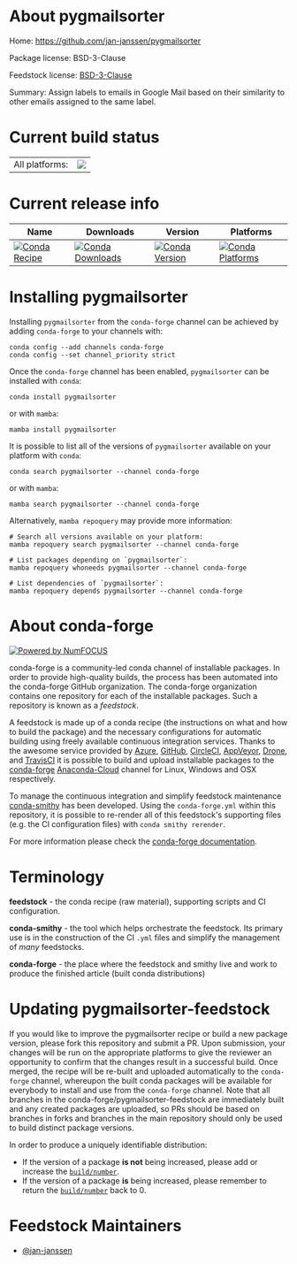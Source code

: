 About pygmailsorter
===================

Home: https://github.com/jan-janssen/pygmailsorter

Package license: BSD-3-Clause

Feedstock license: [BSD-3-Clause](https://github.com/conda-forge/pygmailsorter-feedstock/blob/main/LICENSE.txt)

Summary: Assign labels to emails in Google Mail based on their similarity to other emails assigned to the same label.

Current build status
====================


<table><tr><td>All platforms:</td>
    <td>
      <a href="https://dev.azure.com/conda-forge/feedstock-builds/_build/latest?definitionId=17042&branchName=main">
        <img src="https://dev.azure.com/conda-forge/feedstock-builds/_apis/build/status/pygmailsorter-feedstock?branchName=main">
      </a>
    </td>
  </tr>
</table>

Current release info
====================

| Name | Downloads | Version | Platforms |
| --- | --- | --- | --- |
| [![Conda Recipe](https://img.shields.io/badge/recipe-pygmailsorter-green.svg)](https://anaconda.org/conda-forge/pygmailsorter) | [![Conda Downloads](https://img.shields.io/conda/dn/conda-forge/pygmailsorter.svg)](https://anaconda.org/conda-forge/pygmailsorter) | [![Conda Version](https://img.shields.io/conda/vn/conda-forge/pygmailsorter.svg)](https://anaconda.org/conda-forge/pygmailsorter) | [![Conda Platforms](https://img.shields.io/conda/pn/conda-forge/pygmailsorter.svg)](https://anaconda.org/conda-forge/pygmailsorter) |

Installing pygmailsorter
========================

Installing `pygmailsorter` from the `conda-forge` channel can be achieved by adding `conda-forge` to your channels with:

```
conda config --add channels conda-forge
conda config --set channel_priority strict
```

Once the `conda-forge` channel has been enabled, `pygmailsorter` can be installed with `conda`:

```
conda install pygmailsorter
```

or with `mamba`:

```
mamba install pygmailsorter
```

It is possible to list all of the versions of `pygmailsorter` available on your platform with `conda`:

```
conda search pygmailsorter --channel conda-forge
```

or with `mamba`:

```
mamba search pygmailsorter --channel conda-forge
```

Alternatively, `mamba repoquery` may provide more information:

```
# Search all versions available on your platform:
mamba repoquery search pygmailsorter --channel conda-forge

# List packages depending on `pygmailsorter`:
mamba repoquery whoneeds pygmailsorter --channel conda-forge

# List dependencies of `pygmailsorter`:
mamba repoquery depends pygmailsorter --channel conda-forge
```


About conda-forge
=================

[![Powered by
NumFOCUS](https://img.shields.io/badge/powered%20by-NumFOCUS-orange.svg?style=flat&colorA=E1523D&colorB=007D8A)](https://numfocus.org)

conda-forge is a community-led conda channel of installable packages.
In order to provide high-quality builds, the process has been automated into the
conda-forge GitHub organization. The conda-forge organization contains one repository
for each of the installable packages. Such a repository is known as a *feedstock*.

A feedstock is made up of a conda recipe (the instructions on what and how to build
the package) and the necessary configurations for automatic building using freely
available continuous integration services. Thanks to the awesome service provided by
[Azure](https://azure.microsoft.com/en-us/services/devops/), [GitHub](https://github.com/),
[CircleCI](https://circleci.com/), [AppVeyor](https://www.appveyor.com/),
[Drone](https://cloud.drone.io/welcome), and [TravisCI](https://travis-ci.com/)
it is possible to build and upload installable packages to the
[conda-forge](https://anaconda.org/conda-forge) [Anaconda-Cloud](https://anaconda.org/)
channel for Linux, Windows and OSX respectively.

To manage the continuous integration and simplify feedstock maintenance
[conda-smithy](https://github.com/conda-forge/conda-smithy) has been developed.
Using the ``conda-forge.yml`` within this repository, it is possible to re-render all of
this feedstock's supporting files (e.g. the CI configuration files) with ``conda smithy rerender``.

For more information please check the [conda-forge documentation](https://conda-forge.org/docs/).

Terminology
===========

**feedstock** - the conda recipe (raw material), supporting scripts and CI configuration.

**conda-smithy** - the tool which helps orchestrate the feedstock.
                   Its primary use is in the construction of the CI ``.yml`` files
                   and simplify the management of *many* feedstocks.

**conda-forge** - the place where the feedstock and smithy live and work to
                  produce the finished article (built conda distributions)


Updating pygmailsorter-feedstock
================================

If you would like to improve the pygmailsorter recipe or build a new
package version, please fork this repository and submit a PR. Upon submission,
your changes will be run on the appropriate platforms to give the reviewer an
opportunity to confirm that the changes result in a successful build. Once
merged, the recipe will be re-built and uploaded automatically to the
`conda-forge` channel, whereupon the built conda packages will be available for
everybody to install and use from the `conda-forge` channel.
Note that all branches in the conda-forge/pygmailsorter-feedstock are
immediately built and any created packages are uploaded, so PRs should be based
on branches in forks and branches in the main repository should only be used to
build distinct package versions.

In order to produce a uniquely identifiable distribution:
 * If the version of a package **is not** being increased, please add or increase
   the [``build/number``](https://docs.conda.io/projects/conda-build/en/latest/resources/define-metadata.html#build-number-and-string).
 * If the version of a package **is** being increased, please remember to return
   the [``build/number``](https://docs.conda.io/projects/conda-build/en/latest/resources/define-metadata.html#build-number-and-string)
   back to 0.

Feedstock Maintainers
=====================

* [@jan-janssen](https://github.com/jan-janssen/)

